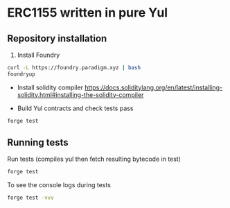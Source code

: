 # ERC1155 written in pure Yul

## Repository installation

1. Install Foundry

```bash
curl -L https://foundry.paradigm.xyz | bash
foundryup
```

- Install solidity compiler
  <https://docs.soliditylang.org/en/latest/installing-solidity.html#installing-the-solidity-compiler>

- Build Yul contracts and check tests pass

```bash
forge test
```

## Running tests

Run tests (compiles yul then fetch resulting bytecode in test)

```bash
forge test
```

To see the console logs during tests

```bash
forge test -vvv
```
